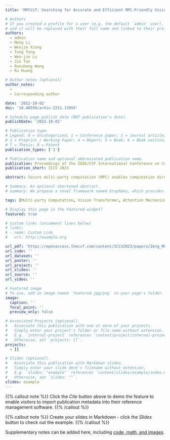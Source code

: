 ```yaml
---
title: 'MPCViT: Searching for Accurate and Efficient MPC-Friendly Vision Transformer with Heterogeneous Attention'

# Authors
# If you created a profile for a user (e.g. the default `admin` user), write the username (folder name) here
# and it will be replaced with their full name and linked to their profile.
authors:
  - admin
  - Meng Li
  - Wenjie Xiong
  - Tong Tong
  - Wen-jie Lu
  - Jin Tan
  - Runsheng Wang
  - Ru Huang

# Author notes (optional)
author_notes:
  -
  - Corresponding author

date: '2022-10-02'
doi: '10.48550/arXiv.2211.13955'

# Schedule page publish date (NOT publication's date).
publishDate: '2022-10-02'

# Publication type.
# Legend: 0 = Uncategorized; 1 = Conference paper; 2 = Journal article;
# 3 = Preprint / Working Paper; 4 = Report; 5 = Book; 6 = Book section;
# 7 = Thesis; 8 = Patent
publication_types: ['1']

# Publication name and optional abbreviated publication name.
publication: Proceedings of the IEEE/CVF International Conference on Computer Vision (ICCV), 2023
publication_short: ICCV 2023

abstract: Secure multi-party computation (MPC) enables computation directly on encrypted data and protects both data and model privacy in deep learning inference. However, existing neural network architectures, including Vision Transformers (ViTs), are not designed or optimized for MPC and incur significant latency overhead. We observe Softmax accounts for the major latency bottleneck due to a high communication complexity, but can be selectively replaced or linearized without compromising the model accuracy. Hence, in this paper, we propose an MPC-friendly ViT, dubbed MPCViT, to enable accurate yet efficient ViT inference in MPC. Based on a systematic latency and accuracy evaluation of the Softmax attention and other attention variants, we propose a heterogeneous attention optimization space. We also develop a simple yet effective MPC-aware neural architecture search algorithm for fast Pareto optimization. To further boost the inference efficiency, we propose MPCViT+, to jointly optimize the Softmax attention and other network components, including GeLU, matrix multiplication, etc. With extensive experiments, we demonstrate that MPCViT achieves 1.9%, 1.3% and 3.6% higher accuracy with 6.2x, 2.9x and 1.9x latency reduction compared with baseline ViT, MPCFormer and THE-X on the Tiny-ImageNet dataset, respectively. MPCViT+ further achieves a better Pareto front compared with MPCViT. The code and models for evaluation are available at https://github.com/PKU-SEC-Lab/mpcvit.

# Summary. An optional shortened abstract.
# summary: We propose a novel framework named GraphGeo, which provides a complete processing methodology for street-level IP geolocation with the application of graph neural networks.

tags: [Multi-party Computation, Vision Transformer, Attention Mechanism]

# Display this page in the Featured widget?
featured: true

# Custom links (uncomment lines below)
# links:
# - name: Custom Link
#   url: http://example.org

url_pdf: 'https://openaccess.thecvf.com/content/ICCV2023/papers/Zeng_MPCViT_Searching_for_Accurate_and_Efficient_MPC-Friendly_Vision_Transformer_with_ICCV_2023_paper.pdf'
url_code: ''
url_dataset: ''
url_poster: ''
url_project: ''
url_slides: ''
url_source: ''
url_video: ''

# Featured image
# To use, add an image named `featured.jpg/png` to your page's folder.
image:
  caption: ''
  focal_point: ''
  preview_only: false

# Associated Projects (optional).
#   Associate this publication with one or more of your projects.
#   Simply enter your project's folder or file name without extension.
#   E.g. `internal-project` references `content/project/internal-project/index.md`.
#   Otherwise, set `projects: []`.
projects:
  - []

# Slides (optional).
#   Associate this publication with Markdown slides.
#   Simply enter your slide deck's filename without extension.
#   E.g. `slides: "example"` references `content/slides/example/index.md`.
#   Otherwise, set `slides: ""`.
slides: example
---
```


{{% callout note %}}
Click the _Cite_ button above to demo the feature to enable visitors to import publication metadata into their reference management software.
{{% /callout %}}

{{% callout note %}}
Create your slides in Markdown - click the _Slides_ button to check out the example.
{{% /callout %}}

Supplementary notes can be added here, including [code, math, and images](https://wowchemy.com/docs/writing-markdown-latex/).
